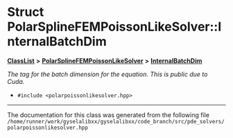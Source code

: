 

# Struct PolarSplineFEMPoissonLikeSolver::InternalBatchDim



[**ClassList**](annotated.md) **>** [**PolarSplineFEMPoissonLikeSolver**](classPolarSplineFEMPoissonLikeSolver.md) **>** [**InternalBatchDim**](structPolarSplineFEMPoissonLikeSolver_1_1InternalBatchDim.md)



_The tag for the batch dimension for the equation. This is public due to Cuda._ 

* `#include <polarpoissonlikesolver.hpp>`


































































------------------------------
The documentation for this class was generated from the following file `/home/runner/work/gyselalibxx/gyselalibxx/code_branch/src/pde_solvers/polarpoissonlikesolver.hpp`

